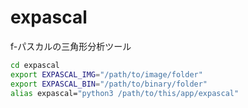 # expascal
f-パスカルの三角形分析ツール

```bash
cd expascal
export EXPASCAL_IMG="/path/to/image/folder"
export EXPASCAL_BIN="/path/to/binary/folder"
alias expascal="python3 /path/to/this/app/expascal"
```

